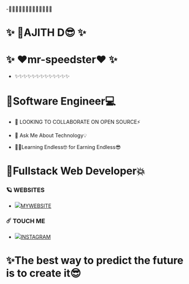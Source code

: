 
-🌈✨✨✨✨✨✨✨✨✨✨✨✨
# ✨   🌟AJITH D😎        ✨
# ✨   ❤️mr-speedster❤️   ✨
- ✨✨✨✨✨✨✨✨✨✨✨✨✨
#  🌈Software Engineer💻

- 🔭 LOOKING TO COLLABORATE ON OPEN SOURCE⚡️

- 💬 Ask Me About Technology💡

- 🧑‍💻Learning Endless🤓 for Earning Endless😎

# 🌈Fullstack Web Developer💥


### 🪐 WEBSITES
* <img src="https://img.icons8.com/nolan/17/world-of-warcraft.png"/>[MYWEBSITE](https://mr-speedster.github.io/my_first_site/)
  
### ☄️ TOUCH ME
* <img src="https://img.icons8.com/clouds/25/000000/instagram-new--v2.png"/>[INSTAGRAM](https://www.instagram.com/mr_s_p_e_e_d_s_t_e_r/)


# ✨The best way to predict the future is to create it😎
